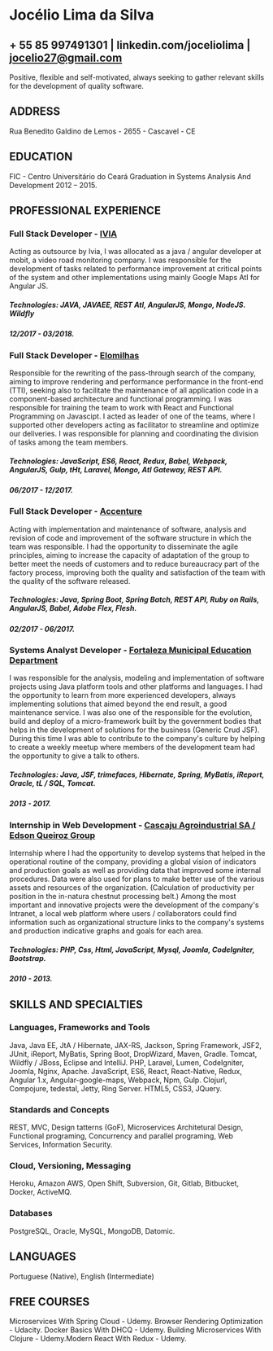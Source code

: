 # Jocélio Lima da Silva
## + 55 85 997491301 | linkedin.com/joceliolima | jocelio27@gmail.com
Positive, flexible and self-motivated, always seeking to gather relevant skills for the development of quality software.
## ADDRESS
Rua Benedito Galdino de Lemos - 2655 - Cascavel - CE
## EDUCATION
FIC - Centro Universitário do Ceará
Graduation in Systems Analysis And Development
2012 – 2015.
## PROFESSIONAL EXPERIENCE 
### Full Stack Developer - [IVIA](http://www.ivia.com.br/)
Acting as outsource by Ivia, I was allocated as a java / angular developer at mobit, a video road monitoring company. I was responsible for the development of tasks related to performance improvement at critical points of the system and other implementations using mainly Google Maps AtI for Angular JS.
#####  Technologies: JAVA, JAVAEE, REST AtI, AngularJS, Mongo, NodeJS. Wildfly
#####  12/2017 - 03/2018. 
### Full Stack Developer - [Elomilhas](http://elomilhas.com.br/)
Responsible for the rewriting of the pass-through search of the company, aiming to improve rendering and performance performance in the front-end (TTI), seeking also to facilitate the maintenance of all application code in a component-based architecture and functional programming. I was responsible for training the team to work with React and Functional Programming on Javascipt.
I acted as leader of one of the teams, where I supported other developers acting as facilitator to streamline and optimize our deliveries. I was responsible for planning and coordinating the division of tasks among the team members.
##### Technologies: JavaScript, ES6, React, Redux, Babel, Webpack, AngularJS, Gulp, tHt, Laravel, Mongo, AtI Gateway, REST API.
##### 06/2017 - 12/2017.
### Full Stack Developer - [Accenture](https://www.accenture.com/)
Acting with implementation and maintenance of software, analysis and revision of code and improvement of the software structure in which the team was responsible. I had the opportunity to disseminate the agile principles, aiming to increase the capacity of adaptation of the group to better meet the needs of customers and to reduce bureaucracy part of the factory process, improving both the quality and satisfaction of the team with the quality of the software released.
##### Technologies: Java, Spring Boot, Spring Batch, REST API, Ruby on Rails, AngularJS, Babel, Adobe Flex, Flesh.
##### 02/2017 - 06/2017.
### Systems Analyst Developer - [Fortaleza Municipal Education Department](http://educacao.fortaleza.ce.gov.br/)
I was responsible for the analysis, modeling and implementation of software projects using Java platform tools and other platforms and languages. I had the opportunity to learn from more experienced developers, always implementing solutions that aimed beyond the end result, a good maintenance service. I was also one of the responsible for the evolution, build and deploy of a micro-framework built by the government bodies that helps in the development of solutions for the business (Generic Crud JSF). During this time I was able to contribute to the company's culture by helping to create a weekly meetup where members of the development team had the opportunity to give a talk to others.
##### Technologies: Java, JSF, trimefaces, Hibernate, Spring, MyBatis, iReport, Oracle, tL / SQL, Tomcat.
##### 2013 - 2017.
### Internship in Web Development - [Cascaju Agroindustrial SA / Edson Queiroz Group](http://www.edsonqueiroz.com.br/)
Internship where I had the opportunity to develop systems that helped in the operational routine of the company, providing a global vision of indicators and production goals as well as providing data that improved some internal procedures. Data were also used for plans to make better use of the various assets and resources of the organization. (Calculation of productivity per position in the in-natura chestnut processing belt.)
Among the most important and innovative projects were the development of the company's Intranet, a local web platform where users / collaborators could find information such as organizational structure links to the company's systems and production indicative graphs and goals for each area.
##### Technologies: PHP, Css, Html, JavaScript, Mysql, Joomla, CodeIgniter, Bootstrap.
##### 2010 - 2013.
## SKILLS AND SPECIALTIES
### Languages, Frameworks and Tools
Java, Java EE, JtA / Hibernate, JAX-RS, Jackson, Spring Framework, JSF2, JUnit, iReport, MyBatis, Spring Boot, DropWizard, Maven, Gradle. Tomcat, Wildfly / JBoss, Eclipse and IntelliJ.
PHP, Laravel, Lumen, CodeIgniter, Joomla, Nginx, Apache. JavaScript, ES6, React, React-Native, Redux, Angular 1.x, Angular-google-maps, Webpack, Npm, Gulp.
Clojurl, Compojure, tedestal, Jetty, Ring Server.
HTML5, CSS3, JQuery.
### Standards and Concepts
REST, MVC, Design tatterns (GoF), Microservices Architetural Design, Functional programing, Concurrency and parallel programing, Web Services, Information Security.
### Cloud, Versioning, Messaging
Heroku, Amazon AWS, Open Shift, Subversion, Git, Gitlab, Bitbucket, Docker, ActiveMQ.
### Databases
PostgreSQL, Oracle, MySQL, MongoDB, Datomic.
## LANGUAGES 
Portuguese (Native), English (Intermediate) 
## FREE COURSES
Microservices With Spring Cloud - Udemy. 
Browser Rendering Optimization - Udacity.
Docker Basics With DHCQ - Udemy.
Building Microservices With Clojure - Udemy.Modern React With Redux - Udemy.
